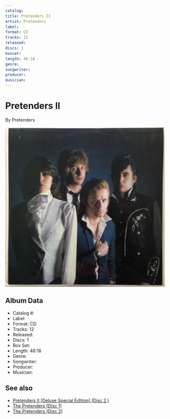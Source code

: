 ```yaml
---
catalog: 
title: Pretenders II
artist: Pretenders
label: 
format: CD
tracks: 12
released: 
discs: 1
boxset: 
length: 46:18
genre: 
songwriter: 
producer: 
musician: 
---
```


# Pretenders II

By Pretenders

![](../../assets/albumcovers/Pretenders-Pretenders_II.png)

## Album Data

- Catalog #: 
- Label: 
- Format: CD
- Tracks: 12
- Released: 
- Discs: 1
- Box Set: 
- Length: 46:18
- Genre: 
- Songwriter: 
- Producer: 
- Musician: 


## See also

- [Pretenders II \[Deluxe Special Edition\] (Disc 2 )](Pretenders_II_[Deluxe_Special_Edition]_Disc_2_.md)
- [The Pretenders (Disc 1)](The_Pretenders_Disc_1.md)
- [The Pretenders (Disc 2)](The_Pretenders_Disc_2.md)
